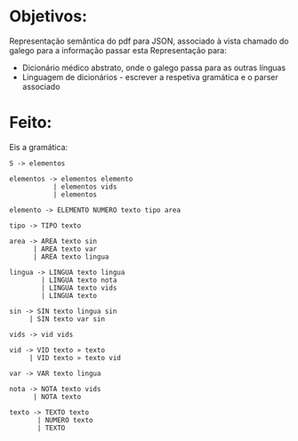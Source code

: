 # Objetivos:
Representação semântica do pdf para JSON, associado à vista chamado do galego para a informação
passar esta Representação para:
- Dicionário médico abstrato, onde o galego passa para as outras línguas
- Linguagem de dicionários - escrever a respetiva gramática e o parser associado  
  



# Feito:
Eis a gramática:
```
S -> elementos  
  
elementos -> elementos elemento          
           | elementos vids  
           | elementos  
  
elemento -> ELEMENTO NUMERO texto tipo area

tipo -> TIPO texto

area -> AREA texto sin  
      | AREA texto var  
      | AREA texto lingua  

lingua -> LINGUA texto lingua  
        | LINGUA texto nota  
        | LINGUA texto vids  
        | LINGUA texto  

sin -> SIN texto lingua sin  
     | SIN texto var sin  

vids -> vid vids  

vid -> VID texto » texto  
     | VID texto » texto vid  

var -> VAR texto lingua  

nota -> NOTA texto vids  
      | NOTA texto  

texto -> TEXTO texto  
       | NUMERO texto  
       | TEXTO  
```
